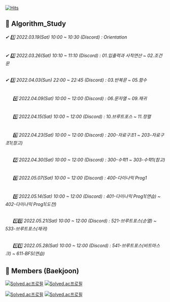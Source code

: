 [![Hits](https://hits.seeyoufarm.com/api/count/incr/badge.svg?url=https://github.com/leechun1095/Algorithm_Study&count_bg=%233DBCC8&title_bg=%23555555&icon=&icon_color=%23E7E7E7&title=hits&edge_flat=false)](https://hits.seeyoufarm.com)

## 👋 Algorithm_Study
###### ✔ 1️⃣ 2022.03.19(Sat) 10:00 ~ 10:30 (Discord) : Orientation   
###### ✔ 2️⃣ 2022.03.26(Sat) 10:10 ~ 11:10 (Discord) : 01.입출력과 사칙연산 ~ 02.조건문  
###### ✔ 3️⃣ 2022.04.03(Sun) 22:00 ~ 22:45 (Discord) : 03.반복문 ~ 05.함수
###### &nbsp;&nbsp;&nbsp;&nbsp;&nbsp; 4️⃣ 2022.04.09(Sat) 10:00 ~ 12:00 (Discord) : 06.문자열 ~ 09.재귀 
###### &nbsp;&nbsp;&nbsp;&nbsp;&nbsp; 5️⃣ 2022.04.15(Sat) 10:00 ~ 12:00 (Discord) : 10.브루트포스 ~ 11.정렬 
###### &nbsp;&nbsp;&nbsp;&nbsp;&nbsp; 6️⃣ 2022.04.23(Sat) 10:00 ~ 12:00 (Discord) : 200-자료구조1 ~ 203-자료구조1(참고) 
###### &nbsp;&nbsp;&nbsp;&nbsp;&nbsp; 7️⃣ 2022.04.30(Sat) 10:00 ~ 12:00 (Discord) : 300-수학1 ~ 303-수학1(참고) 
###### &nbsp;&nbsp;&nbsp;&nbsp;&nbsp; 8️⃣ 2022.05.07(Sat) 10:00 ~ 12:00 (Discord) : 400-다이나믹 Prog1 
###### &nbsp;&nbsp;&nbsp;&nbsp;&nbsp; 9️⃣ 2022.05.14(Sat) 10:00 ~ 12:00 (Discord) : 401-다이나믹 Prog1(연습) ~ 402-다이나믹 Prog1(도전) 
###### &nbsp;&nbsp;&nbsp;&nbsp;&nbsp; 1️⃣0️⃣ 2022.05.21(Sat) 10:00 ~ 12:00 (Discord) : 521-브루트포스(순열) ~ 533-브루트포스(재귀) 
###### &nbsp;&nbsp;&nbsp;&nbsp;&nbsp; 1️⃣1️⃣ 2022.05.28(Sat) 10:00 ~ 12:00 (Discord) : 541-브루트포스(비트마스크) ~ 611-BFS(연습) 

## 🏅 Members (Baekjoon)

[![Solved.ac프로필](http://mazassumnida.wtf/api/v2/generate_badge?boj=skgml0)](https://solved.ac/skgml0) [![Solved.ac프로필](http://mazassumnida.wtf/api/v2/generate_badge?boj=ldy0956)](https://solved.ac/ldy0956)   
  
[![Solved.ac프로필](http://mazassumnida.wtf/api/v2/generate_badge?boj=dlckdgjs89)](https://solved.ac/dlckdgjs89) [![Solved.ac프로필](http://mazassumnida.wtf/api/v2/generate_badge?boj=alias8282)](https://solved.ac/alias8282)
